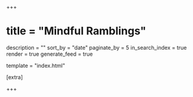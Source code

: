 +++
# title = "Mindful Ramblings"
description = ""
sort_by = "date"
paginate_by = 5
in_search_index = true
render = true
generate_feed = true

template = "index.html"

[extra]

+++
